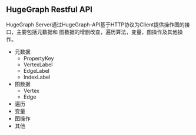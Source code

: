 ## HugeGraph Restful API

HugeGraph Server通过HugeGraph-API基于HTTP协议为Client提供操作图的接口，主要包括元数据和
图数据的增删改查，遍历算法，变量，图操作及其他操作。

- 元数据
  - PropertyKey
  - VertexLabel
  - EdgeLabel
  - IndexLabel
- 图数据
  - Vertex
  - Edge
- 遍历
- 变量
- 图操作
- 其他